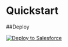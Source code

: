 # Quickstart

##Deploy
<br>

<a href="https://githubsfdeploy.herokuapp.com?owner=elias-cardoso&repo=Fielo-LevelDemote&ref=master">
  <img alt="Deploy to Salesforce"
       src="https://raw.githubusercontent.com/afawcett/githubsfdeploy/master/deploy.png">
</a>
